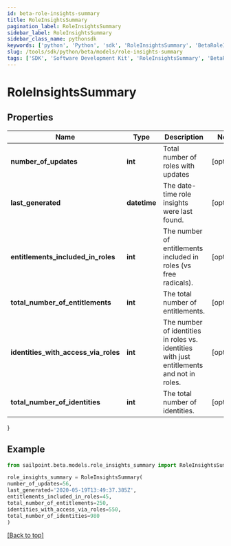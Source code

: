 ```yaml
---
id: beta-role-insights-summary
title: RoleInsightsSummary
pagination_label: RoleInsightsSummary
sidebar_label: RoleInsightsSummary
sidebar_class_name: pythonsdk
keywords: ['python', 'Python', 'sdk', 'RoleInsightsSummary', 'BetaRoleInsightsSummary'] 
slug: /tools/sdk/python/beta/models/role-insights-summary
tags: ['SDK', 'Software Development Kit', 'RoleInsightsSummary', 'BetaRoleInsightsSummary']
---
```


# RoleInsightsSummary


## Properties

Name | Type | Description | Notes
------------ | ------------- | ------------- | -------------
**number_of_updates** | **int** | Total number of roles with updates | [optional] 
**last_generated** | **datetime** | The date-time role insights were last found. | [optional] 
**entitlements_included_in_roles** | **int** | The number of entitlements included in roles (vs free radicals). | [optional] 
**total_number_of_entitlements** | **int** | The total number of entitlements. | [optional] 
**identities_with_access_via_roles** | **int** | The number of identities in roles vs. identities with just entitlements and not in roles. | [optional] 
**total_number_of_identities** | **int** | The total number of identities. | [optional] 
}

## Example

```python
from sailpoint.beta.models.role_insights_summary import RoleInsightsSummary

role_insights_summary = RoleInsightsSummary(
number_of_updates=56,
last_generated='2020-05-19T13:49:37.385Z',
entitlements_included_in_roles=45,
total_number_of_entitlements=250,
identities_with_access_via_roles=550,
total_number_of_identities=980
)

```
[[Back to top]](#) 

